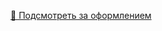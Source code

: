 [🐛 Подсмотреть за оформлением](https://docs.google.com/spreadsheets/d/16bEykMXSuXNPmUnnLIzupLJVNy-qBe0yZJOjiRNBcL4/edit?pli=1&gid=1681571546#gid=1681571546)
